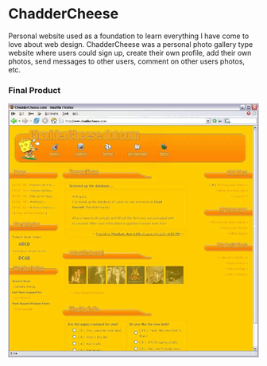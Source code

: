 ChadderCheese
=====================

Personal website used as a foundation to learn everything I have come to love about web design. ChadderCheese was a personal photo gallery type website where users could sign up, create their own profile, add their own photos, send messages to other users, comment on other users photos, etc. 

### Final Product

![ChadderCheese](https://github.com/chadder04/chaddercheese/blob/master/docs/site.jpg)

